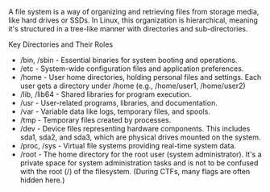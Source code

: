 A file system is a way of organizing and retrieving files from storage media, like hard drives or SSDs. In Linux, this organization is hierarchical, meaning it's structured in a tree-like manner with directories and sub-directories.

Key Directories and Their Roles
- /bin, /sbin - Essential binaries for system booting and operations.
- /etc - System-wide configuration files and application preferences.
- /home - User home directories, holding personal files and settings. Each user gets a directory under /home (e.g., /home/user1, /home/user2)
- /lib, /lib64 - Shared libraries for program execution.
- /usr - User-related programs, libraries, and documentation.
- /var - Variable data like logs, temporary files, and spools.
- /tmp - Temporary files created by processes.
- /dev - Device files representing hardware components. This includes sda1, sda2, and sda3, which are physical drives mounted on the system.
- /proc, /sys - Virtual file systems providing real-time system data.
- /root - The home directory for the root user (system administrator). It's a private space for system administration tasks and is not to be confused with the root (/) of the filesystem. (During CTFs, many flags are often hidden here.)